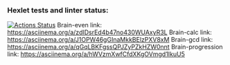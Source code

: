 ### Hexlet tests and linter status:
[![Actions Status](https://github.com/AstakhovIvan24/python-project-49/workflows/hexlet-check/badge.svg)](https://github.com/AstakhovIvan24/python-project-49/actions)
Brain-even link: https://asciinema.org/a/zdIDsrEd4b47no430WUAxyR3L
Brain-calc link: https://asciinema.org/a/J1OPW46gGInaMkkBElzPXV8xM
Brain-gcd link: https://asciinema.org/a/qGqLBKFgssQPJZyPZkHZW0nnt
Brain-progression link: https://asciinema.org/a/hWVzmXwfCfdXKgOVmgd1IkuU5
